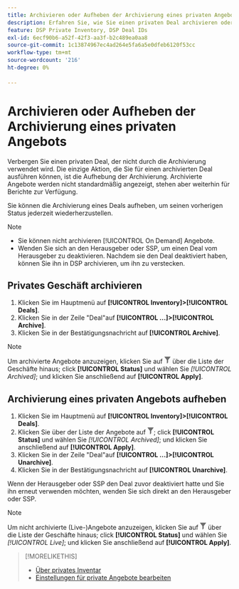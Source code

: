 ```yaml
---
title: Archivieren oder Aufheben der Archivierung eines privaten Angebots
description: Erfahren Sie, wie Sie einen privaten Deal archivieren oder dessen Archivierung aufheben.
feature: DSP Private Inventory, DSP Deal IDs
exl-id: 6ecf90b6-a52f-42f3-aa3f-b2c489ea0aa8
source-git-commit: 1c13874967ec4ad264e5fa6a5e0dfeb6120f53cc
workflow-type: tm+mt
source-wordcount: '216'
ht-degree: 0%

---
```


# Archivieren oder Aufheben der Archivierung eines privaten Angebots

Verbergen Sie einen privaten Deal, der nicht durch die Archivierung verwendet wird. Die einzige Aktion, die Sie für einen archivierten Deal ausführen können, ist die Aufhebung der Archivierung. Archivierte Angebote werden nicht standardmäßig angezeigt, stehen aber weiterhin für Berichte zur Verfügung.

Sie können die Archivierung eines Deals aufheben, um seinen vorherigen Status jederzeit wiederherzustellen.

>[!NOTE]
>
>* Sie können nicht archivieren [!UICONTROL On Demand] Angebote.
>* Wenden Sie sich an den Herausgeber oder SSP, um einen Deal vom Herausgeber zu deaktivieren. Nachdem sie den Deal deaktiviert haben, können Sie ihn in DSP archivieren, um ihn zu verstecken.


## Privates Geschäft archivieren

1. Klicken Sie im Hauptmenü auf **[!UICONTROL Inventory]>[!UICONTROL Deals]**.
1. Klicken Sie in der Zeile &quot;Deal&quot;auf **[!UICONTROL ...]>[!UICONTROL Archive]**.
1. Klicken Sie in der Bestätigungsnachricht auf **[!UICONTROL Archive]**.

>[!NOTE]
>
>Um archivierte Angebote anzuzeigen, klicken Sie auf ![Filter](/help/dsp/assets/filter.png) über die Liste der Geschäfte hinaus; click **[!UICONTROL Status]** und wählen Sie *[!UICONTROL Archived]*; und klicken Sie anschließend auf **[!UICONTROL Apply]**.<!-- Verify the text to apply the filter(s).)-->

## Archivierung eines privaten Angebots aufheben

1. Klicken Sie im Hauptmenü auf **[!UICONTROL Inventory]>[!UICONTROL Deals]**.
1. Klicken Sie über der Liste der Angebote auf ![Filter](/help/dsp/assets/filter.png); click **[!UICONTROL Status]** und wählen Sie *[!UICONTROL Archived]*; und klicken Sie anschließend auf **[!UICONTROL Apply]**.<!-- Verify the text to apply the filter(s).)-->
1. Klicken Sie in der Zeile &quot;Deal&quot;auf **[!UICONTROL ...]>[!UICONTROL Unarchive]**.
1. Klicken Sie in der Bestätigungsnachricht auf **[!UICONTROL Unarchive]**.

Wenn der Herausgeber oder SSP den Deal zuvor deaktiviert hatte und Sie ihn erneut verwenden möchten, wenden Sie sich direkt an den Herausgeber oder SSP.

>[!NOTE]
>
>Um nicht archivierte (Live-)Angebote anzuzeigen, klicken Sie auf ![Filter](/help/dsp/assets/filter.png) über die Liste der Geschäfte hinaus; click **[!UICONTROL Status]** und wählen Sie *[!UICONTROL Live]*; und klicken Sie anschließend auf **[!UICONTROL Apply]**.<!-- Verify the text to apply the filter(s).)-->

>[!MORELIKETHIS]
>
>* [Über privates Inventar](private-inventory-about.md)
>* [Einstellungen für private Angebote bearbeiten](/help/dsp/inventory/deal-id-edit.md)

